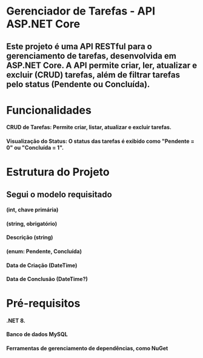 ﻿# Gerenciador de Tarefas - API ASP.NET Core
## Este projeto é uma API RESTful para o gerenciamento de tarefas, desenvolvida em ASP.NET Core. A API permite criar, ler, atualizar e excluir (CRUD) tarefas, além de filtrar tarefas pelo status (Pendente ou Concluída).

# Funcionalidades
#### CRUD de Tarefas: Permite criar, listar, atualizar e excluir tarefas.
#### Visualização do Status: O status das tarefas é exibido como "Pendente = 0" ou "Concluída = 1".

# Estrutura do Projeto
## Segui o modelo requisitado
#### (int, chave primária)
#### (string, obrigatório)
#### Descrição (string)
#### (enum: Pendente, Concluída)
#### Data de Criação (DateTime)
#### Data de Conclusão (DateTime?)

# Pré-requisitos
#### .NET 8.
#### Banco de dados MySQL
#### Ferramentas de gerenciamento de dependências, como NuGet